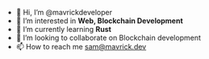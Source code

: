 - 👋 Hi, I’m @mavrickdeveloper
- 👀 I’m interested in <b> Web, Blockchain Development </b>
- 🌱 I’m currently learning <b> Rust </b>
- 💞️ I’m looking to collaborate on Blockchain development
- 📫 How to reach me sam@mavrick.dev

<!---
mavrickdeveloper/mavrickdeveloper is a ✨ special ✨ repository because its `README.md` (this file) appears on your GitHub profile.
You can click the Preview link to take a look at your changes.
--->
